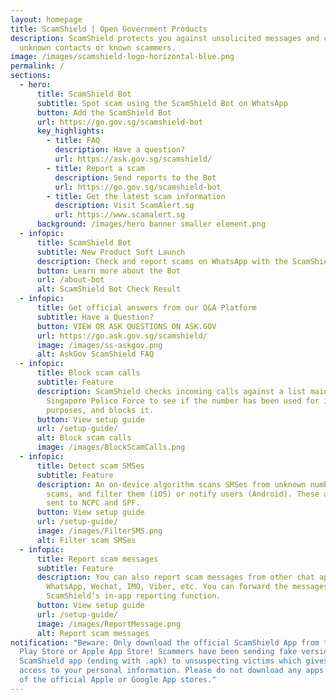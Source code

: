 ```yaml
---
layout: homepage
title: ScamShield | Open Government Products
description: ScamShield protects you against unsolicited messages and calls from
  unknown contacts or known scammers.
image: /images/scamshield-logo-horizontal-blue.png
permalink: /
sections:
  - hero:
      title: ScamShield Bot
      subtitle: Spot scam using the ScamShield Bot on WhatsApp
      button: Add the ScamShield Bot
      url: https://go.gov.sg/scamshield-bot
      key_highlights:
        - title: FAQ
          description: Have a question?
          url: https://ask.gov.sg/scamshield/
        - title: Report a scam
          description: Send reports to the Bot
          url: https://go.gov.sg/scamshield-bot
        - title: Get the latest scam information
          description: Visit ScamAlert.sg
          url: https://www.scamalert.sg
      background: /images/hero banner smaller element.png
  - infopic:
      title: ScamShield Bot
      subtitle: New Product Soft Launch
      description: Check and report scams on WhatsApp with the ScamShield Bot
      button: Learn more about the Bot
      url: /about-bot
      alt: ScamShield Bot Check Result
  - infopic:
      title: Get official answers from our Q&A Platform
      subtitle: Have a Question?
      button: VIEW OR ASK QUESTIONS ON ASK.GOV
      url: https://go.ask.gov.sg/scamshield/
      image: /images/ss-askgov.png
      alt: AskGov ScamShield FAQ
  - infopic:
      title: Block scam calls
      subtitle: Feature
      description: ScamShield checks incoming calls against a list maintained by the
        Singapore Police Force to see if the number has been used for illegal
        purposes, and blocks it.
      button: View setup guide
      url: /setup-guide/
      alt: Block scam calls
      image: /images/BlockScamCalls.png
  - infopic:
      title: Detect scam SMSes
      subtitle: Feature
      description: An on-device algorithm scans SMSes from unknown numbers to detect
        scams, and filter them (iOS) or notify users (Android). These are also
        sent to NCPC and SPF.
      button: View setup guide
      url: /setup-guide/
      image: /images/FilterSMS.png
      alt: Filter scam SMSes
  - infopic:
      title: Report scam messages
      subtitle: Feature
      description: You can also report scam messages from other chat apps such as
        WhatsApp, Wechat, IMO, Viber, etc. You can forward the messages via
        ScamShield’s in-app reporting function.
      button: View setup guide
      url: /setup-guide/
      image: /images/ReportMessage.png
      alt: Report scam messages
notification: "Beware: Only download the official ScamShield App from the Google
  Play Store or Apple App Store! Scammers have been sending fake versions of the
  ScamShield app (ending with .apk) to unsuspecting victims which gives scammers
  access to your personal information. Please do not download any apps outside
  of the official Apple or Google App stores."
---
```

